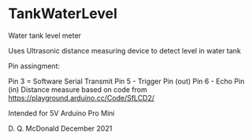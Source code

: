 # TankWaterLevel
Water tank level meter

Uses Ultrasonic distance measuring device to detect level in water tank

Pin assingment:

Pin 3 = Software Serial Transmit
Pin 5 - Trigger Pin (out)
Pin 6 - Echo Pin (in)
 Distance measure based on code from https://playground.arduino.cc/Code/SfLCD2/

 Intended for 5V Arduino Pro Mini
 
 D. Q. McDonald
 December 2021

 
